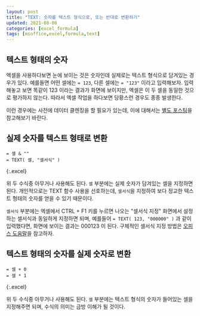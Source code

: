 ```yaml
---
layout: post
title: "TEXT: 숫자를 텍스트 형식으로, 또는 반대로 변환하기"
updated: 2021-08-06
categories: [excel_formula]
tags: [msoffice,excel,formula,text]
---
```


## 텍스트 형태의 숫자

엑셀을 사용하다보면 눈에 보이는 것은 숫자인데 실제로는 텍스트 형식으로 담겨있는 경우가 있다. 예를들면 어떤 셀에는 `= 123`, 다른 셀에는 `= "123"` 이라고 입력해보자. 입력해놓고 보면 똑같이 123 이라는 결과가 화면에 보이지만, 엑셀은 이 두 셀을 동일한 것으로 평가하지 않는다. 따라서 엑셀 작업을 하다보면 당황스런 경우도 종종 발생한다.

이런 경우에는 사전에 데이터 클렌징을 할 필요가 있는데, 이에 대해서는 [별도 포스팅](/post/excel-formula-for-data-cleansing)을 참고해보기 바란다.

## 실제 숫자를 텍스트 형태로 변환

```excel
= 셀 & ""
= TEXT( 셀, "셀서식" )
```
{:.excel}

위 두 수식중 아무거나 사용해도 된다. `셀` 부분에는 실제 숫자가 담겨있는 셀을 지정하면 된다. 개인적으로는 TEXT 함수 사용을 선호하는데, `셀서식`을 지정하여 보다 정교한 텍스트 형태의 숫자를 얻을 수 있기 때문이다.

`셀서식` 부분에는 엑셀에서 CTRL + F1 키를 누르면 나오는 "셀서식 지정" 화면에서 설정하는 셀서식과 동일하게 지정하면 되며, 예를들어 `= TEXT( 123, "000000" )` 과 같이 입력했다면, 화면에 보이는 결과는 000123 이 된다. 구체적인 셀서식 지정 방법은 [오피스 도움말](https://support.microsoft.com/ko-kr/office/%ec%88%ab%ec%9e%90-%ec%84%9c%ec%8b%9d%ec%9d%84-%ec%82%ac%ec%9a%a9%ec%9e%90-%ec%a7%80%ec%a0%95%ed%95%98%eb%8a%94-%ec%a7%80%ec%b9%a8-c0a1d1fa-d3f4-4018-96b7-9c9354dd99f5?ui=ko-kr&rs=ko-kr&ad=kr)을 참고하자.

## 텍스트 형태의 숫자를 실제 숫자로 변환

```excel
= 셀 + 0
= 셀 * 1
```
{:.excel}

위 두 수식중 아무거나 사용해도 된다. `셀` 부분에는 텍스트 형식의 숫자가 들어있는 셀을 지정해주면 되며, 수식의 의미는 금방 이해가 될 것이다.